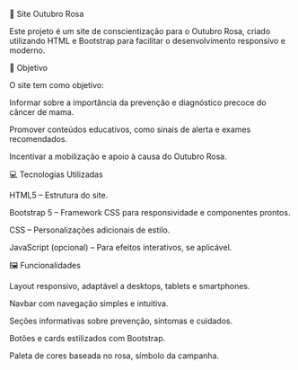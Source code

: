 🌸 Site Outubro Rosa

Este projeto é um site de conscientização para o Outubro Rosa, criado utilizando HTML e Bootstrap para facilitar o desenvolvimento responsivo e moderno.

🎯 Objetivo

O site tem como objetivo:

Informar sobre a importância da prevenção e diagnóstico precoce do câncer de mama.

Promover conteúdos educativos, como sinais de alerta e exames recomendados.

Incentivar a mobilização e apoio à causa do Outubro Rosa.

💻 Tecnologias Utilizadas

HTML5 – Estrutura do site.

Bootstrap 5 – Framework CSS para responsividade e componentes prontos.

CSS – Personalizações adicionais de estilo.

JavaScript (opcional) – Para efeitos interativos, se aplicável.

🖼️ Funcionalidades

Layout responsivo, adaptável a desktops, tablets e smartphones.

Navbar com navegação simples e intuitiva.

Seções informativas sobre prevenção, sintomas e cuidados.

Botões e cards estilizados com Bootstrap.

Paleta de cores baseada no rosa, símbolo da campanha.
